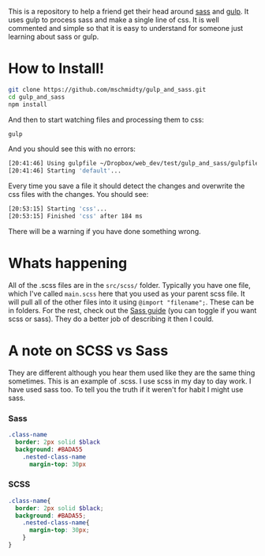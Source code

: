 This is a repository to help a friend get their head around [sass](https://sass-lang.com/) and [gulp](https://gulpjs.com/). It uses gulp to process sass and make a single line of css. It is well commented and simple so that it is easy to understand for someone just learning about sass or gulp.

# How to Install!
```bash
git clone https://github.com/mschmidty/gulp_and_sass.git
cd gulp_and_sass
npm install
```

And then to start watching files and processing them to css:

```bash
gulp
```

And you should see this with no errors:
```bash                       
[20:41:46] Using gulpfile ~/Dropbox/web_dev/test/gulp_and_sass/gulpfile.js
[20:41:46] Starting 'default'...
```
Every time you save a file it should detect the changes and overwrite the css files with the changes. You should see:

```bash
[20:53:15] Starting 'css'...
[20:53:15] Finished 'css' after 184 ms
```
There will be a warning if you have done something wrong.

# Whats happening
All of the .scss files are in the `src/scss/` folder.  Typically you have one file, which I've called `main.scss` here that you used as your parent scss file.  It will pull all of the other files into it using `@import "filename";`.  These can be in folders.  For the rest, check out the [Sass guide](https://sass-lang.com/guide) (you can toggle if you want scss or sass).  They do a better job of describing it then I could.

# A note on SCSS vs Sass
They are different although you hear them used like they are the same thing sometimes. This is an example of .scss.  I use scss in my day to day work. I have used sass too. To tell you the truth if it weren't for habit I might use sass.  

### Sass
```sass
.class-name
  border: 2px solid $black
  background: #BADA55
    .nested-class-name
      margin-top: 30px
```
### SCSS
```scss
.class-name{
  border: 2px solid $black;
  background: #BADA55;
    .nested-class-name{
      margin-top: 30px;
    }
}
```




